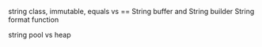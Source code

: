 string class, immutable, equals vs ==
String buffer and String builder
String format function


string pool vs heap

